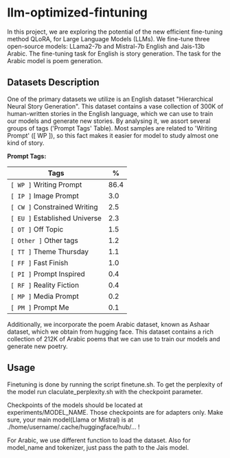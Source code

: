 # llm-optimized-fintuning

In this project, we are exploring the potential of the new efficient fine-tuning
method QLoRA, for Large Language Models (LLMs). We fine-tune three open-source
models: LLama2-7b and Mistral-7b English and Jais-13b Arabic. The fine-tuning
task for English is story generation. The task for the Arabic model is poem
generation.

## Datasets Description

One of the primary datasets we utilize is an English dataset "Hierarchical Neural Story Generation". This dataset contains a vase collection of 300K of human-written stories in the English language, which we can use to train our models and generate new stories. By analysing it, we assort several groups of tags ('Prompt Tags' Table). Most samples are related to 'Writing Prompt' ([ WP ]), so this fact makes it easier for model to study almost one kind of story.

**Prompt Tags:**

| Tags | % |
| --- | --- |
| `[ WP ]` Writing Prompt | 86.4
`[ IP ]` Image Prompt| 3.0
`[ CW ]` Constrained Writing |2.5
`[ EU ]` Established Universe |2.3
`[ OT ]` Off Topic|1.5
`[ Other ]` Other tags |1.2
`[ TT ]` Theme Thursday |1.1
`[ FF ]` Fast Finish |1.0
`[ PI ]` Prompt Inspired|0.4
`[ RF ]` Reality Fiction |0.4
`[ MP ]` Media Prompt|0.2
`[ PM ]` Prompt Me| 0.1 |

Additionally, we incorporate the poem Arabic dataset, known as Ashaar dataset, which we obtain from hugging face. This dataset contains a rich collection of 212K of Arabic poems that we can use to train our models and generate new poetry.


## Usage

Finetuning is done by running the script finetune.sh. To get the perplexity of
the model run claculate_perplexity.sh with the checkpoint parameter.

Checkpoints of the models should be located at experiments/MODEL_NAME. Those
checkpoints are for adapters only. Make sure, your main model(Llama or Mistral)
is at ./home/username/.cache/huggingface/hub/... !

For Arabic, we use different function to load the dataset. Also for model_name
and tokenizer, just pass the path to the Jais model.


